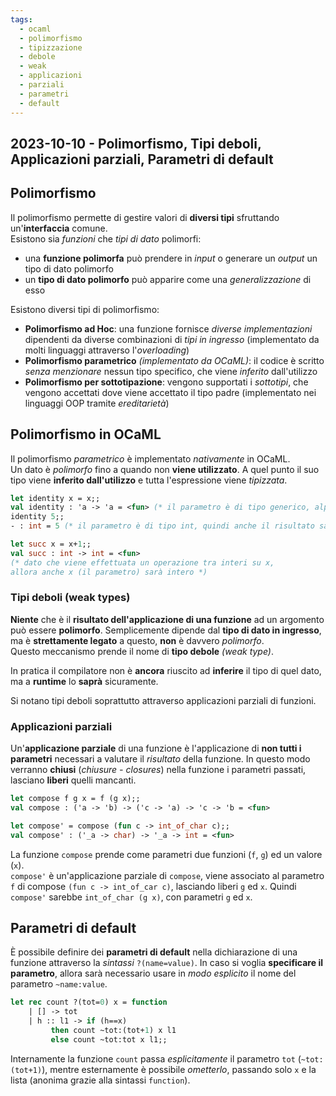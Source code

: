 ```yaml
---
tags:
  - ocaml
  - polimorfismo
  - tipizzazione
  - debole
  - weak
  - applicazioni
  - parziali
  - parametri
  - default
---
```

## 2023-10-10 - Polimorfismo, Tipi deboli, Applicazioni parziali, Parametri di default

## Polimorfismo

Il polimorfismo permette di gestire valori di **diversi tipi** sfruttando un'**interfaccia** comune.\
Esistono sia _funzioni_ che _tipi di dato_ polimorfi:

- una **funzione polimorfa** può prendere in _input_ o generare un _output_ un tipo di dato polimorfo
- un **tipo di dato polimorfo** può apparire come una _generalizzazione_ di esso

Esistono diversi tipi di polimorfismo:

- **Polimorfismo ad Hoc**: una funzione fornisce _diverse implementazioni_ dipendenti da diverse combinazioni di _tipi in ingresso_ (implementato da molti linguaggi attraverso l'_overloading_)
- **Polimorfismo parametrico** _(implementato da OCaML)_: il codice è scritto _senza menzionare_ nessun tipo specifico, che viene _inferito_ dall'utilizzo
- **Polimorfismo per sottotipazione**: vengono supportati i _sottotipi_, che vengono accettati dove viene accettato il tipo padre (implementato nei linguaggi OOP tramite _ereditarietà_)

## Polimorfismo in OCaML

Il polimorfismo _parametrico_ è implementato _nativamente_ in OCaML.\
Un dato è _polimorfo_ fino a quando non **viene utilizzato**. A quel punto il suo tipo viene **inferito dall'utilizzo** e tutta l'espressione viene _tipizzata_.

```ocaml
let identity x = x;;
val identity : 'a -> 'a = <fun> (* il parametro è di tipo generico, alpha *)
identity 5;;
- : int = 5 (* il parametro è di tipo int, quindi anche il risultato sarà int *)

let succ x = x+1;;
val succ : int -> int = <fun>
(* dato che viene effettuata un operazione tra interi su x,
allora anche x (il parametro) sarà intero *)
```

### Tipi deboli (weak types)

**Niente** che è il **risultato dell'applicazione di una funzione** ad un argomento può essere **polimorfo**. Semplicemente dipende dal **tipo di dato in ingresso**, ma è **strettamente legato** a questo, **non** è davvero _polimorfo_.\
Questo meccanismo prende il nome di **tipo debole** _(weak type)_.

In pratica il compilatore non è **ancora** riuscito ad **inferire** il tipo di quel dato, ma a **runtime** lo **saprà** sicuramente.

Si notano tipi deboli soprattutto attraverso applicazioni parziali di funzioni.

### Applicazioni parziali

Un'**applicazione parziale** di una funzione è l'applicazione di **non tutti i parametri** necessari a valutare il _risultato_ della funzione. In questo modo verranno **chiusi** (_chiusure - closures_) nella funzione i parametri passati, lasciano **liberi** quelli mancanti.

```ocaml
let compose f g x = f (g x);;
val compose : ('a -> 'b) -> ('c -> 'a) -> 'c -> 'b = <fun>

let compose' = compose (fun c -> int_of_char c);;
val compose' : ('_a -> char) -> '_a -> int = <fun>
```

La funzione `compose` prende come parametri due funzioni (`f`, `g`) ed un valore (`x`).\
`compose'` è un'applicazione parziale di `compose`, viene associato al parametro `f` di compose `(fun c -> int_of_car c)`, lasciando liberi `g` ed `x`. Quindi `compose'` sarebbe `int_of_char (g x)`, con parametri `g` ed `x`. 

## Parametri di default

È possibile definire dei **parametri di default** nella dichiarazione di una funzione attraverso la _sintassi_ `?(name=value)`. In caso si voglia **specificare il parametro**, allora sarà necessario usare in _modo esplicito_ il nome del parametro `~name:value`. 

```ocaml
let rec count ?(tot=0) x = function
	| [] -> tot
	| h :: l1 -> if (h==x)
		 then count ~tot:(tot+1) x l1
		 else count ~tot:tot x l1;;
 ```

Internamente la funzione `count` passa _esplicitamente_ il parametro `tot` (`~tot:(tot+1)`), mentre esternamente è possibile _ometterlo_, passando solo `x` e la lista (anonima grazie alla sintassi `function`).